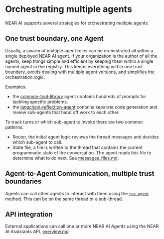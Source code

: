 # Orchestrating multiple agents

NEAR AI supports several strategies for orchestrating multiple agents.

## One trust boundary, one Agent
Usually, a swarm of multiple agent roles can be orchestrated all within a single deployed NEAR AI agent. If your organization is the
author of all the agents, keep things simple and efficient by keeping them within a single named agent in the registry. This 
keeps everything within one trust boundary, avoids dealing with multiple agent versions, and simplifies the orchestration logic.

Examples: 

 * the [common-tool-library](https://github.com/nearai/official-agents/tree/main/common-tool-library) agent contains 
    hundreds of prompts for tackling specific problems.
 * the [langchain-reflection-agent](https://app.near.ai/agents/snpark.near/example_langgraph_reflection_agent/latest/source)
    contains separate code generation and review sub-agents that hand off work to each other.

To track turns or which sub-agent to invoke there are two common patterns.

 * Router, the initial agent logic reviews the thread messages and decides which sub-agent to call.
 * State file,  a file is written to the thread that contains the current programmatic state of the conversation. 
    The agent reads this file to determine what to do next. See [messages_files.md](env/messages_files.md).

## Agent-to-Agent Communication, multiple trust boundaries

Agents can call other agents to interact with them using the [`run_agent`](../api.md#nearai.agents.environment.Environment.run_agent) method.
This can be on the same thread or a sub-thread.

## API integration

External applications can call one or more NEAR AI Agents using the NEAR AI Assistants API. [overview.md](../integration/overview.md)
